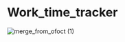 # Work_time_tracker

![merge_from_ofoct (1)](https://user-images.githubusercontent.com/58460601/145699866-5cdca36f-455f-456c-92de-4f9e66b9bc22.jpg)
